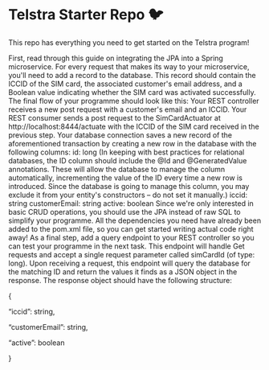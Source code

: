 # Telstra Starter Repo :bird:

This repo has everything you need to get started on the Telstra program!


  First, read through this guide on integrating the JPA into a Spring microservice.
    For every request that makes its way to your microservice, you'll need to add a record to the database. This record should contain the ICCID of the SIM card, the associated customer's email address, and a Boolean value indicating whether the SIM card was activated successfully. The final flow of your programme should look like this:
        Your REST controller receives a new post request with a customer's email and an ICCID.
        Your REST consumer sends a post request to the SimCardActuator at http://localhost:8444/actuate with the ICCID of the SIM card received in the previous step.
        Your database connection saves a new record of the aforementioned transaction by creating a new row in the database with the following columns: 
            id: long
            (In keeping with best practices for relational databases, the ID column should include the @Id and @GeneratedValue annotations. These will allow the database to manage the column automatically, incrementing the value of the ID every time a new row is introduced. Since the database is going to manage this column, you may exclude it from your entity's constructors – do not set it manually.)
            iccid: string
            customerEmail: string
            active: boolean
    Since we're only interested in basic CRUD operations, you should use the JPA instead of raw SQL to simplify your programme. All the dependencies you need have already been added to the pom.xml file, so you can get started writing actual code right away!
    As a final step, add a query endpoint to your REST controller so you can test your programme in the next task. This endpoint will handle Get requests and accept a single request parameter called simCardId (of type: long). Upon receiving a request, this endpoint will query the database for the matching ID and return the values it finds as a JSON object in the response. The response object should have the following structure:

{

“iccid”: string,

“customerEmail”: string,

“active”: boolean

}
